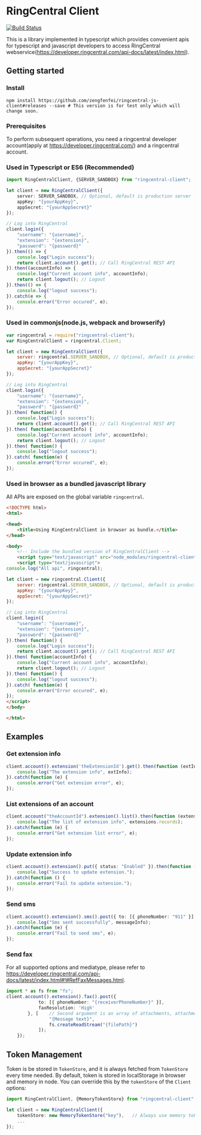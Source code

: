 # RingCentral Client

[![Build Status](https://travis-ci.org/zengfenfei/ringcentral-js-client.svg?branch=master)](https://travis-ci.org/zengfenfei/ringcentral-js-client)

This is a library implemented in typescript which provides convenient apis for typescript and javascript developers to access RingCentral webservice(https://developer.ringcentral.com/api-docs/latest/index.html).

## Getting started

### Install

```shell
npm install https://github.com/zengfenfei/ringcentral-js-client#releases --save # This version is for test only which will change soon.
```

### Prerequisites
To perform subsequent operations, you need a ringcentral developer account(apply at https://developer.ringcentral.com/) and a ringcentral account. 

### Used in Typescript or ES6 (Recommended)

```typescript
import RingCentralClient, {SERVER_SANDBOX} from "ringcentral-client";

let client = new RingCentralClient({
	server: SERVER_SANDBOX, // Optional, default is production server
	appKey: "{yourAppKey}",
	appSecret: "{yourAppSecret}"
});

// Log into RingCentral
client.login({
	"username": "{username}",
	"extension": "{extension}",
	"password": "{password}"
}).then(() => {
	console.log("Login success");
	return client.account().get(); // Call RingCentral REST API
}).then((accountInfo) => {
	console.log("Current account info", accountInfo);
	return client.logout();	// Logout
}).then(() => {
	console.log("logout success");
}).catch(e => {
	console.error("Error occured", e);
});
```

### Used in commonjs(node.js, webpack and browserify)
```javascript
var ringcentral = require("ringcentral-client");
var RingCentralClient = ringcentral.Client;

let client = new RingCentralClient({
	server: ringcentral.SERVER_SANDBOX, // Optional, default is production server
	appKey: "{yourAppKey}",
	appSecret: "{yourAppSecret}"
});

// Log into RingCentral
client.login({
	"username": "{username}",
	"extension": "{extension}",
	"password": "{password}"
}).then( function() {
	console.log("Login success");
	return client.account().get(); // Call RingCentral REST API
}).then( function(accountInfo) {
	console.log("Current account info", accountInfo);
	return client.logout();	// Logout
}).then( function() {
	console.log("logout success");
}).catch( function(e) {
	console.error("Error occured", e);
});
```

### Used in browser as a bundled javascript library 

All APIs are exposed on the global variable `ringcentral`.
```html
<!DOCTYPE html>
<html>

<head>
	<title>Using RingCentralClient in browser as bundle.</title>
</head>

<body>
	<!-- Include the bundled version of RingCentralClient -->
	<script type="text/javascript" src="node_modules/ringcentral-client/build/ringcentral-client.js"></script>
	<script type="text/javascript">
console.log("All api", ringcentral);

let client = new ringcentral.Client({
	server: ringcentral.SERVER_SANDBOX, // Optional, default is production server
	appKey: "{yourAppKey}",
	appSecret: "{yourAppSecret}"
});

// Log into RingCentral
client.login({
	"username": "{username}",
	"extension": "{extension}",
	"password": "{password}"
}).then( function() {
	console.log("Login success");
	return client.account().get(); // Call RingCentral REST API
}).then( function(accountInfo) {
	console.log("Current account info", accountInfo);
	return client.logout();	// Logout
}).then( function() {
	console.log("logout success");
}).catch( function(e) {
	console.error("Error occured", e);
});
</script>
</body>

</html>
```

## Examples

### Get extension info

```typescript
client.account().extension('theExtensionId').get().then(function (extInfo) {
    console.log("The extension info", extInfo);
}).catch(function (e) {
    console.error("Get extension error", e);
});
```

### List extensions of an account

```typescript
client.account("theAccountId").extension().list().then(function (extensions) {
    console.log("The list of extension info", extensions.records);
}).catch(function (e) {
    console.error("Get extension list error", e);
});
```

### Update extension info
```typescript
client.account().extension().put({ status: "Enabled" }).then(function () {
    console.log("Success to update extension.");
}).catch(function () {
    console.error("Fail to update extension.");
});
```

### Send sms
```typescript
client.account().extension().sms().post({ to: [{ phoneNumber: "911" }], text: "Sms content" }).then(function (messageInfo) {
    console.log("Sms sent successfully", messageInfo);
}).catch(function (e) {
    console.error("Fail to send sms", e);
});
```

### Send fax

For all supported options and mediatype, please refer to https://developer.ringcentral.com/api-docs/latest/index.html#!#RefFaxMessages.html.
```typescript
import * as fs from "fs";
client.account().extension().fax().post({
            to: [{ phoneNumber: "{receiverPhoneNumber}" }],
            faxResolution: 'High'
        }, [    // Second argument is an array of attachments, attachment can be string, Blob, node readable stream.
                "{Message text}",
                fs.createReadStream("{filePath}")
            ]);
    });
```

## Token Management
Token is be stored in `TokenStore`, and it is always fetched from `TokenStore` every time needed. By default, token is stored in localStorage in browser and memory in node. You can override this by the `tokenStore` of the `Client` options:
```typescript
import RingCentralClient, {MemoryTokenStore} from "ringcentral-client";

let client = new RingCentralClient({
	tokenStore: new MemoryTokenStore("key"),   // Always use memory token store. You can also create your own TokenStore. 
	...
});
```